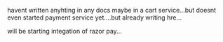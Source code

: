 havent written anyhting in any docs maybe in a cart service...but doesnt even started payment service yet....but already writing hre...

will be starting integation of razor pay...